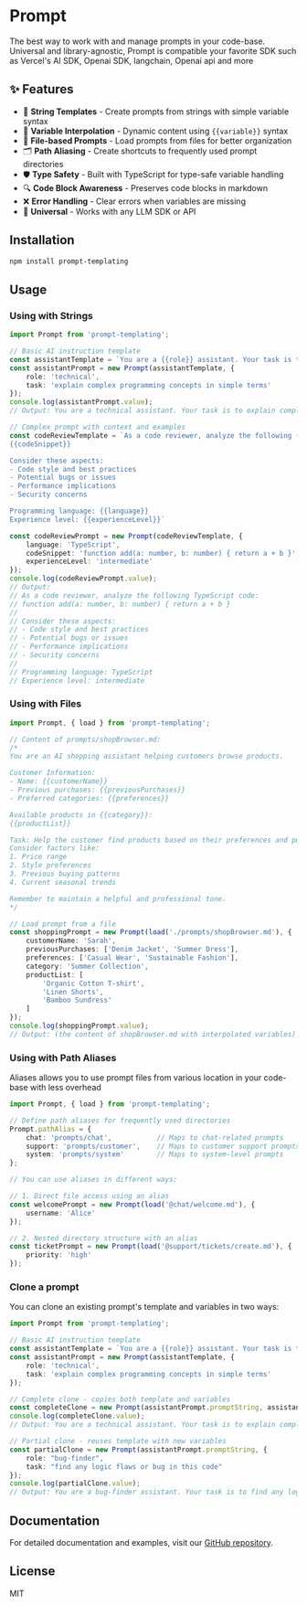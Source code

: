 # Prompt

The best way to work with and manage prompts in your code-base. Universal and library-agnostic, Prompt is compatible your favorite SDK such as Vercel's AI SDK, Openai SDK, langchain, Openai api and more

## ✨ Features

- 📝 **String Templates** - Create prompts from strings with simple variable syntax
- 🔄 **Variable Interpolation** - Dynamic content using `{{variable}}` syntax
- 📁 **File-based Prompts** - Load prompts from files for better organization
- 🗂️ **Path Aliasing** - Create shortcuts to frequently used prompt directories
- 🛡️ **Type Safety** - Built with TypeScript for type-safe variable handling
- 🔍 **Code Block Awareness** - Preserves code blocks in markdown
- ❌ **Error Handling** - Clear errors when variables are missing
- 🔌 **Universal** - Works with any LLM SDK or API

## Installation

```bash
npm install prompt-templating
```

## Usage

### Using with Strings

```typescript
import Prompt from 'prompt-templating';

// Basic AI instruction template
const assistantTemplate = `You are a {{role}} assistant. Your task is to {{task}}.`;
const assistantPrompt = new Prompt(assistantTemplate, {
    role: 'technical',
    task: 'explain complex programming concepts in simple terms'
});
console.log(assistantPrompt.value);
// Output: You are a technical assistant. Your task is to explain complex programming concepts in simple terms.

// Complex prompt with context and examples
const codeReviewTemplate = `As a code reviewer, analyze the following {{language}} code:
{{codeSnippet}}

Consider these aspects:
- Code style and best practices
- Potential bugs or issues
- Performance implications
- Security concerns

Programming language: {{language}}
Experience level: {{experienceLevel}}`

const codeReviewPrompt = new Prompt(codeReviewTemplate, {
    language: 'TypeScript',
    codeSnippet: 'function add(a: number, b: number) { return a + b }',
    experienceLevel: 'intermediate'
});
console.log(codeReviewPrompt.value);
// Output:
// As a code reviewer, analyze the following TypeScript code:
// function add(a: number, b: number) { return a + b }
//
// Consider these aspects:
// - Code style and best practices
// - Potential bugs or issues
// - Performance implications
// - Security concerns
//
// Programming language: TypeScript
// Experience level: intermediate
```

### Using with Files

```typescript
import Prompt, { load } from 'prompt-templating';

// Content of prompts/shopBrowser.md:
/*
You are an AI shopping assistant helping customers browse products.

Customer Information:
- Name: {{customerName}}
- Previous purchases: {{previousPurchases}}
- Preferred categories: {{preferences}}

Available products in {{category}}:
{{productList}}

Task: Help the customer find products based on their preferences and purchase history.
Consider factors like:
1. Price range
2. Style preferences
3. Previous buying patterns
4. Current seasonal trends

Remember to maintain a helpful and professional tone.
*/

// Load prompt from a file
const shoppingPrompt = new Prompt(load('./prompts/shopBrowser.md'), {
    customerName: 'Sarah',
    previousPurchases: ['Denim Jacket', 'Summer Dress'],
    preferences: ['Casual Wear', 'Sustainable Fashion'],
    category: 'Summer Collection',
    productList: [
        'Organic Cotton T-shirt',
        'Linen Shorts',
        'Bamboo Sundress'
    ]
});
console.log(shoppingPrompt.value);
// Output: (the content of shopBrowser.md with interpolated variables)
```

### Using with Path Aliases
Aliases allows you to use prompt files from various location in your code-base with less overhead
```typescript
import Prompt, { load } from 'prompt-templating';

// Define path aliases for frequently used directories
Prompt.pathAlias = {
    chat: 'prompts/chat',           // Maps to chat-related prompts
    support: 'prompts/customer',    // Maps to customer support prompts
    system: 'prompts/system'        // Maps to system-level prompts
};

// You can use aliases in different ways:

// 1. Direct file access using an alias
const welcomePrompt = new Prompt(load('@chat/welcome.md'), {
    username: 'Alice'
});

// 2. Nested directory structure with an alias
const ticketPrompt = new Prompt(load('@support/tickets/create.md'), {
    priority: 'high'
});
```
### Clone a prompt
You can clone an existing prompt's template and variables in two ways:

```typescript
import Prompt from 'prompt-templating';

// Basic AI instruction template
const assistantTemplate = `You are a {{role}} assistant. Your task is to {{task}}.`;
const assistantPrompt = new Prompt(assistantTemplate, {
    role: 'technical',
    task: 'explain complex programming concepts in simple terms'
});

// Complete clone - copies both template and variables
const completeClone = new Prompt(assistantPrompt.promptString, assistantPrompt.variables);
console.log(completeClone.value);
// Output: You are a technical assistant. Your task is to explain complex programming concepts in simple terms.

// Partial clone - reuses template with new variables
const partialClone = new Prompt(assistantPrompt.promptString, {
    role: "bug-finder",
    task: "find any logic flaws or bug in this code"
});
console.log(partialClone.value);
// Output: You are a bug-finder assistant. Your task is to find any logic flaws or bug in this code.
```

## Documentation

For detailed documentation and examples, visit our [GitHub repository](https://github.com/yourusername/prompt-templating).

## License

MIT